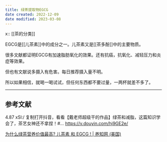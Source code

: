 ```yaml
---
title: 绿茶提取物EGCG
date created: 2022-12-09
date modified: 2023-03-08
---
```


x:: [[茶的分类]]

EGCG是[[儿茶素]]中的成分之一。儿茶素又是[[茶多酚]]中的主要物质。

很多文献都证明EGCG有加速脂肪氧化的效果。还有抗癌，抗氧化、减轻压力和炎症等效果。

但也有文献说多摄入有危害。每日推荐摄入量不明。

所以如果相信，就喝一喝试试，但任何东西都不要过量，一两杯就差不多了。

---

## 参考文献

4.87 xSl:/ 复制打开抖音，看看【戴老师超级干的作品】绿茶和减脂，这篇知识学会了，茶艺女神还不拿捏！#… https://v.douyin.com/hj9GE2e/

[为什么绿茶营养价值最高? 儿茶素 和 EGCG ! | 养知网 (美国)](https://www.byclue.com/zh/egcg/)

